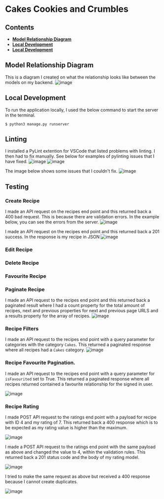 # Cakes Cookies and Crumbles

## Contents

- [**Model Relationship Diagram**](#model-relationship-diagram)
- [**Local Development**](#local-development)
- [**Local Development**](#testing)


## Model Relationship Diagram
This is a diagram I created on what the relationship looks like between the models on my backend.
![image](ccc-backend/assets/readme-images/model-relationship-diagram.png)
## Local Development
To run the application locally, I used the below command to start the server in the terminal.
```
$ python3 manage.py runserver
```

## Linting
I installed a PyLint extention for VSCode that listed problems with linting. I then had to fix manually.
See below for examples of pylinting issues that I have fixed.
![image](assets/readme-images/readme-linting.png)
![image](assets/readme-images/readme-linting2.png)

The image below shows some issues that I couldn't fix.
![image](assets/readme-images/readme-linting3.png)


## Testing
### Create Recipe
I made an API request on the recipes end point and this returned back a 400 bad request. This is because there are validation errors. In the example below, you can see the errors from the server.
![image](assets/readme-images/reademe-tesing-validation-error.png)  

I made an API request on the recipes end point and this returned back a 201 success. In the response is my recipe in JSON
![image](assets/readme-images/readme-testing-create-recipe.png)


### Edit Recipe
### Delete Recipe

### Favourite Recipe        
### Paginate Recipe
I made an API request to the recipes end point and this returned back a paginated result where I had a count property for the total amount of recipes, next and previous properties for next and previous page URLS and a results property for the array of recipes. 
![image](assets/readme-images/backend-testing-pagination.png)

### Recipe Filters
I made an API request to the recipes end point with a query parameter for categories with the category `Cakes`.
This returned a paginated response where all recipes had a `Cakes` category. 
![image](assets/readme-images/backend-testing-category-filter.png)

### Recipe Favourite Pagination.
I made an API request to the recipes end point with a query parameter for `isFavourited` set to True. This returned a paginated response where all recipes returned contained a favourite relationship for the signed in user.

![image](assets/readme-images/backend-testing-favourtes-filter.png)
### Recipe Rating
I made POST API request to the ratings end point with a payload for recipe with ID 4 and my rating of 7. This returned back a 400 response which is to be expected as my rating value is higher than the maximum.

![image](assets/readme-images/backend-testing-ratings.png)

I made a POST API request to the ratings end point with the same payload as above and changed the value to 4, within the validation rules. This returned back a 201 status code and the body of my rating model.

![image](assets/readme-images/backend-testing-ratings-2.png)

I tried to make the same request as above but received a 400 response because I cannot create duplicates.

![image](assets/readme-images/backend-testing-rating-duplicate.png)


